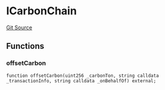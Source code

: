 # ICarbonChain
[Git Source](https://github.com/KlimaDAO/klimadao-solidity/blob/0daf6561853dcea28093c3f0ddf1098de21c5de2/src/retirement_v1/interfaces/ICarbonChain.sol)


## Functions
### offsetCarbon


```solidity
function offsetCarbon(uint256 _carbonTon, string calldata _transactionInfo, string calldata _onBehalfOf) external;
```

